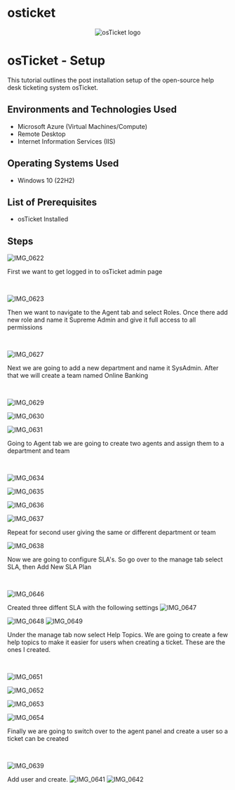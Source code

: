 # osticket


<p align="center">
<img src="https://i.imgur.com/Clzj7Xs.png" alt="osTicket logo"/>
</p>

<h1>osTicket - Setup</h1>
This tutorial outlines the post installation setup of the open-source help desk ticketing system osTicket.<br />



<h2>Environments and Technologies Used</h2>

- Microsoft Azure (Virtual Machines/Compute)
- Remote Desktop
- Internet Information Services (IIS)

<h2>Operating Systems Used </h2>

- Windows 10</b> (22H2)

<h2>List of Prerequisites</h2>

- osTicket Installed


<h2> Steps</h2>

<p>


![IMG_0622](https://github.com/user-attachments/assets/bc3ae228-7e8f-4763-a816-06415c29cccb)

</p>
<p>
First we want to get logged in to osTicket admin page
</p>
<br />

<p>

![IMG_0623](https://github.com/user-attachments/assets/601b6124-81f4-4bd4-a6fb-149714f4c6bf)

</p>
<p>
Then we want to navigate to the Agent tab and select Roles. Once there add new role and name it Supreme Admin and give it full access to all permissions
</p>
<br />

<p

![IMG_0627](https://github.com/user-attachments/assets/5086003b-7151-49db-8029-2bb9c93688d9)


</p>
<p>
Next we are going to add a new department and name it SysAdmin. After that we will create a team named Online Banking 
</p>
<br />

![IMG_0629](https://github.com/user-attachments/assets/d32c305d-1b2e-4674-9588-919895c6c01c)

![IMG_0630](https://github.com/user-attachments/assets/8ef3942c-0040-47c7-aa5d-23179c3e809d)

![IMG_0631](https://github.com/user-attachments/assets/4b3a1a2e-69e8-4366-9167-50bfde7d4fd9)


</p>
<p>
Going to Agent tab we are going to create two agents and assign them to a department and team
</p>
<br />

![IMG_0634](https://github.com/user-attachments/assets/b1e343c4-7980-4d8d-b929-de029deaafc2)

![IMG_0635](https://github.com/user-attachments/assets/f6a5d8b7-78b5-4c21-91cb-a84f3c053ddc)

![IMG_0636](https://github.com/user-attachments/assets/606a9d5d-30cf-4422-9474-c75ebb162bc5)

![IMG_0637](https://github.com/user-attachments/assets/f7955bbb-a283-4396-8b5d-465c74ca3d86)

Repeat for second user giving the same or different department or team

![IMG_0638](https://github.com/user-attachments/assets/29774b02-37f2-46e4-b879-1a6439d8f751)


</p>
<p>
Now we are going to configure SLA's. So go over to the manage tab select SLA, then Add New SLA Plan
</p>
<br />

![IMG_0646](https://github.com/user-attachments/assets/3882168d-f785-4ce8-a8eb-6629d85c33c3)

Created three diffent SLA with the following settings
![IMG_0647](https://github.com/user-attachments/assets/1d1b463b-323a-442a-9004-3cb8ace9041c)

![IMG_0648](https://github.com/user-attachments/assets/f8c101fe-c6ed-486e-898c-97c79a97ab42)
![IMG_0649](https://github.com/user-attachments/assets/f7a7e6bd-3575-49c3-819f-62e20b57df90)

</p>
<p>
Under the manage tab now select Help Topics. We are going to create a few help topics to make it easier for users when creating a ticket. These are the ones I created.
</p>
<br />

![IMG_0651](https://github.com/user-attachments/assets/e7d3fbe5-d53f-422a-8218-8290ac6ef216)

![IMG_0652](https://github.com/user-attachments/assets/2551bb54-2678-4f56-be8c-184385f61dcf)

![IMG_0653](https://github.com/user-attachments/assets/43c10c0a-e0a6-4407-919b-8f4d84f21e3b)

![IMG_0654](https://github.com/user-attachments/assets/3fcdfb0e-ac91-4461-b6c0-e3883396534d)

</p>
<p>
Finally we are going to switch over to the agent panel and create a user so a ticket can be created
</p>
<br />

![IMG_0639](https://github.com/user-attachments/assets/c8f43e2f-c10c-4e31-a6c4-3e191c667dec)

Add user and create.
![IMG_0641](https://github.com/user-attachments/assets/1bc8f58d-697f-4163-b09f-8e59f29c0e02)
![IMG_0642](https://github.com/user-attachments/assets/16c1659c-7718-48ab-a806-01c1b8d8e1f7)





</p>
<p>

</p>
<br />
